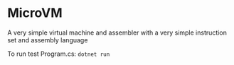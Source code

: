 # MicroVM
A very simple virtual machine and assembler with a very simple instruction set and assembly language

To run test Program.cs: `dotnet run`